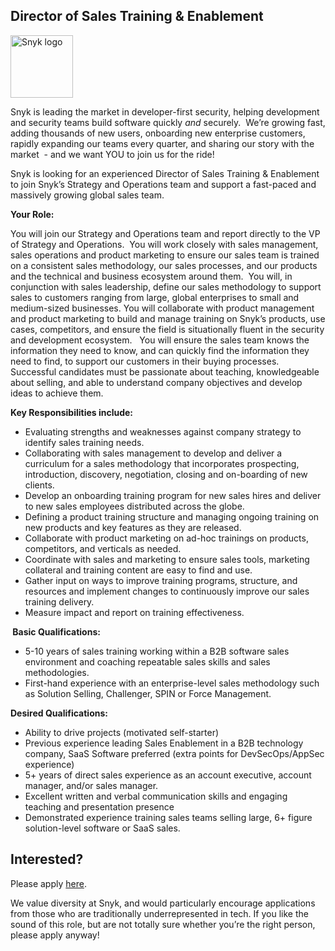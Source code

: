 Director of Sales Training & Enablement
---

<img src="https://res.cloudinary.com/snyk/image/upload/v1537345894/press-kit/brand/logo-black.png" width="100" alt="Snyk logo" />

<p><span style="font-weight: 400;">Snyk is leading the market in developer-first security, helping development and security teams build software quickly </span><em><span style="font-weight: 400;">and</span></em><span style="font-weight: 400;"> securely.  We’re growing fast, adding thousands of new users, onboarding new enterprise customers, rapidly expanding our teams every quarter, and sharing our story with the market  - and we want YOU to join us for the ride! </span></p>
<p><span style="font-weight: 400;">Snyk is looking for an experienced Director of Sales Training &amp; Enablement to join Snyk’s Strategy and Operations team and support a fast-paced and massively growing global sales team.</span></p>
<p><strong>Your Role:</strong><span style="font-weight: 400;"><br></span></p>
<p><span style="font-weight: 400;">You will join our Strategy and Operations team and report directly to the VP of Strategy and Operations.  You will work closely with sales management, sales operations and product marketing to ensure our sales team is trained on a consistent sales methodology, our sales processes, and our products and the technical and business ecosystem around them.  You will, in conjunction with sales leadership, define our sales methodology to support sales to customers ranging from large, global enterprises to small and medium-sized businesses. You will collaborate with product management and product marketing to build and manage training on Snyk’s products, use cases, competitors, and ensure the field is situationally fluent in the security and development ecosystem.   You will ensure the sales team knows the information they need to know, and can quickly find the information they need to find, to support our customers in their buying processes. Successful candidates must be passionate about teaching, knowledgeable about selling, and able to understand company objectives and develop ideas to achieve them. </span></p>
<p><strong>Key Responsibilities include:</strong></p>
<ul>
<li style="font-weight: 400;"><span style="font-weight: 400;">Evaluating strengths and weaknesses against company strategy to identify sales training needs.</span></li>
<li style="font-weight: 400;"><span style="font-weight: 400;">Collaborating with sales management to develop and deliver a curriculum for a sales methodology that incorporates prospecting, introduction, discovery, negotiation, closing and on-boarding of new clients. </span></li>
<li style="font-weight: 400;"><span style="font-weight: 400;">Develop an onboarding training program for new sales hires and deliver to new sales employees distributed across the globe.</span></li>
<li style="font-weight: 400;"><span style="font-weight: 400;">Defining a product training structure and managing ongoing training on new products and key features as they are released.</span></li>
<li style="font-weight: 400;"><span style="font-weight: 400;">Collaborate with product marketing on ad-hoc trainings on products, competitors, and verticals as needed.</span></li>
<li style="font-weight: 400;"><span style="font-weight: 400;">Coordinate with sales and marketing to ensure sales tools, marketing collateral and training content are easy to find and use.</span></li>
<li style="font-weight: 400;"><span style="font-weight: 400;">Gather input on ways to improve training programs, structure, and resources and implement changes to continuously improve our sales training delivery.</span></li>
<li style="font-weight: 400;"><span style="font-weight: 400;">Measure impact and report on training effectiveness.</span></li>
</ul>
<p><strong> </strong><strong>Basic Qualifications:</strong></p>
<ul>
<li style="font-weight: 400;"><span style="font-weight: 400;">5-10 years of sales training working within a B2B software sales environment and coaching repeatable sales skills and sales methodologies.</span></li>
<li style="font-weight: 400;"><span style="font-weight: 400;">First-hand experience with an enterprise-level sales methodology such as Solution Selling, Challenger, SPIN or Force Management.</span></li>
</ul>
<p><strong>Desired Qualifications:</strong></p>
<ul>
<li style="font-weight: 400;"><span style="font-weight: 400;">Ability to drive projects (motivated self-starter)</span></li>
<li style="font-weight: 400;"><span style="font-weight: 400;">Previous experience leading Sales Enablement in a B2B technology company, SaaS Software preferred (extra points for DevSecOps/AppSec experience)</span></li>
<li style="font-weight: 400;"><span style="font-weight: 400;">5+ years of direct sales experience as an account executive, account manager, and/or sales manager.</span></li>
<li style="font-weight: 400;"><span style="font-weight: 400;">Excellent written and verbal communication skills and engaging teaching and presentation presence</span></li>
<li style="font-weight: 400;"><span style="font-weight: 400;">Demonstrated experience training sales teams selling large, 6+ figure solution-level software or SaaS sales.</span></li>
</ul>

Interested?
---

Please apply [here](https://boards.greenhouse.io/snyk/jobs/4579153002#app).

We value diversity at Snyk, and would particularly encourage applications from those who are traditionally underrepresented in tech.
If you like the sound of this role, but are not totally sure whether you’re the right person, please apply anyway!
